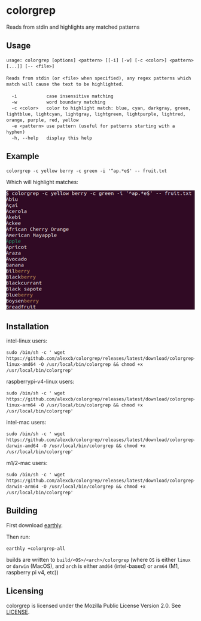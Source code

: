 # colorgrep

Reads from stdin and highlights any matched patterns

## Usage

    usage: colorgrep [options] <pattern> [[-i] [-w] [-c <color>] <pattern> [...]] [-- <file>]
    
    Reads from stdin (or <file> when specified), any regex patterns which match will cause the text to be highlighted.
    
      -i           case insensitive matching
      -w           word boundary matching
      -c <color>   color to highlight match: blue, cyan, darkgray, green, lightblue, lightcyan, lightgray, lightgreen, lightpurple, lightred, orange, purple, red, yellow
      -e <pattern> use pattern (useful for patterns starting with a hyphen)
      -h, --help   display this help



## Example

    colorgrep -c yellow berry -c green -i '^ap.*e$' -- fruit.txt

Which will highlight matches:

![screenshot](screenshot.png)

## Installation

intel-linux users:

    sudo /bin/sh -c ' wget https://github.com/alexcb/colorgrep/releases/latest/download/colorgrep-linux-amd64 -O /usr/local/bin/colorgrep && chmod +x /usr/local/bin/colorgrep'

raspberrypi-v4-linux users:

    sudo /bin/sh -c ' wget https://github.com/alexcb/colorgrep/releases/latest/download/colorgrep-linux-arm64 -O /usr/local/bin/colorgrep && chmod +x /usr/local/bin/colorgrep'

intel-mac users:

    sudo /bin/sh -c ' wget https://github.com/alexcb/colorgrep/releases/latest/download/colorgrep-darwin-amd64 -O /usr/local/bin/colorgrep && chmod +x /usr/local/bin/colorgrep'

m1/2-mac users:

    sudo /bin/sh -c ' wget https://github.com/alexcb/colorgrep/releases/latest/download/colorgrep-darwin-arm64 -O /usr/local/bin/colorgrep && chmod +x /usr/local/bin/colorgrep'

## Building

First download [earthly](https://github.com/earthly/earthly).

Then run:

    earthly +colorgrep-all

builds are written to `build/<OS>/<arch>/colorgrep` (where `OS` is either `linux` or `darwin` (MacOS), and `arch` is either `amd64` (intel-based) or `arm64` (M1, raspberry pi v4, etc))


## Licensing
colorgrep is licensed under the Mozilla Public License Version 2.0. See [LICENSE](LICENSE).
